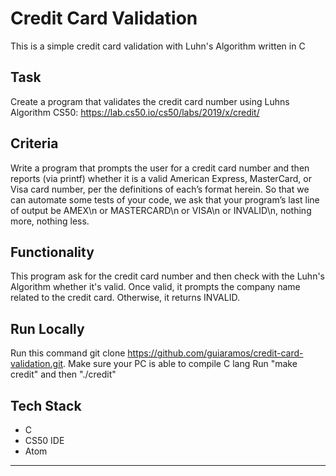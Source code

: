 # Credit Card Validation

This is a simple credit card validation with Luhn's Algorithm written in C

## Task

Create a program that validates the credit card number using Luhns Algorithm
CS50: https://lab.cs50.io/cs50/labs/2019/x/credit/

## Criteria

Write a program that prompts the user for a credit card number and then reports (via printf) whether it is a valid American Express, MasterCard, or Visa card number, per the definitions of each’s format herein. So that we can automate some tests of your code, we ask that your program’s last line of output be AMEX\n or MASTERCARD\n or VISA\n or INVALID\n, nothing more, nothing less.


## Functionality

This program ask for the credit card number and then check with the Luhn's Algorithm whether it's valid.
Once valid, it prompts the company name related to the credit card. Otherwise, it returns INVALID.

## Run Locally

Run this command git clone https://github.com/guiaramos/credit-card-validation.git.
Make sure your PC is able to compile C lang
Run "make credit" and then "./credit"

## Tech Stack

- C
- CS50 IDE
- Atom

---
